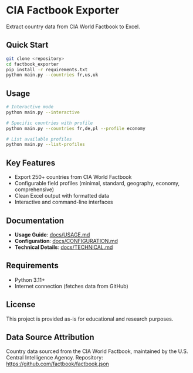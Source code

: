 # CIA Factbook Exporter

Extract country data from CIA World Factbook to Excel.

## Quick Start

```bash
git clone <repository>
cd factbook_exporter
pip install -r requirements.txt
python main.py --countries fr,us,uk
```

## Usage

```bash
# Interactive mode
python main.py --interactive

# Specific countries with profile
python main.py --countries fr,de,pl --profile economy

# List available profiles
python main.py --list-profiles
```

## Key Features

- Export 250+ countries from CIA World Factbook
- Configurable field profiles (minimal, standard, geography, economy, comprehensive)
- Clean Excel output with formatted data
- Interactive and command-line interfaces

## Documentation

- **Usage Guide**: [docs/USAGE.md](docs/USAGE.md)
- **Configuration**: [docs/CONFIGURATION.md](docs/CONFIGURATION.md)
- **Technical Details**: [docs/TECHNICAL.md](docs/TECHNICAL.md)

## Requirements

- Python 3.11+
- Internet connection (fetches data from GitHub)

## License

This project is provided as-is for educational and research purposes.

## Data Source Attribution

Country data sourced from the CIA World Factbook, maintained by the U.S. Central Intelligence Agency.
Repository: https://github.com/factbook/factbook.json
